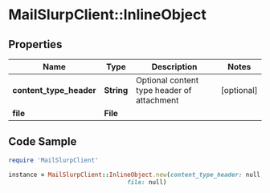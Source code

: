 # MailSlurpClient::InlineObject

## Properties

Name | Type | Description | Notes
------------ | ------------- | ------------- | -------------
**content_type_header** | **String** | Optional content type header of attachment | [optional] 
**file** | **File** |  | 

## Code Sample

```ruby
require 'MailSlurpClient'

instance = MailSlurpClient::InlineObject.new(content_type_header: null,
                                 file: null)
```


